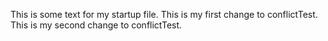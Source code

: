 This is some text for my startup file. 
This is my first change to conflictTest. 
This is my second change to conflictTest. 